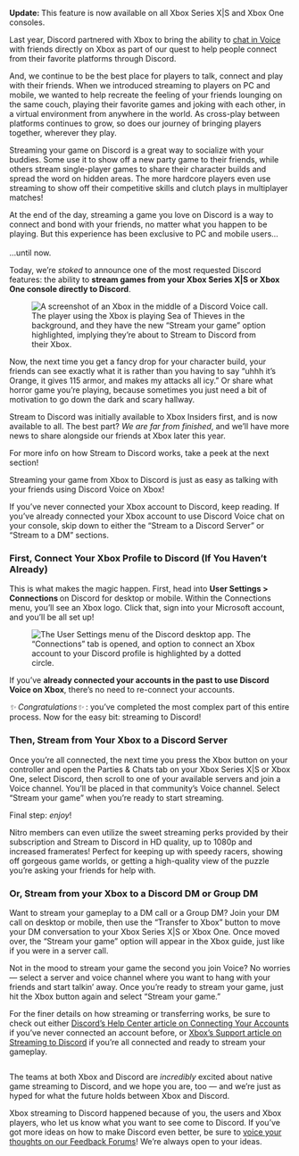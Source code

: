 <div class="column-4 w-col w-col-8 w-col-stack">
    <div id="heading-1" class="rich-wrapper">
        <div class="blog-post-content w-richtext">
            <p><strong>Update: </strong>This feature is now available on all Xbox Series X|S and Xbox One consoles.</p>
            <p>Last year, Discord partnered with Xbox to bring the ability to <a href="https://discord.com/blog/xbox-voice-integration-announcement">chat in Voice</a> with friends directly on Xbox as part of our quest to help people connect from their favorite platforms through Discord.&nbsp;</p>
            <p>And, we continue to be the best place for players to talk, connect and play with their friends. When we introduced streaming to players on PC and mobile, we wanted to help recreate the feeling of your friends lounging on the same couch, playing their favorite games and joking with each other, in a virtual environment from anywhere in the world. As cross-play between platforms continues to grow, so does our journey of bringing players together, wherever they play.&nbsp;</p>
            <p>Streaming your game on Discord is a great way to socialize with your buddies. Some use it to show off a new party game to their friends, while others stream single-player games to share their character builds and spread the word on hidden areas. The more hardcore players even use streaming to show off their competitive skills and clutch plays in multiplayer matches!&nbsp;&nbsp;</p>
            <p>At the end of the day, streaming a game you love on Discord is a way to connect and bond with your friends, no matter what you happen to be playing. But this experience has been exclusive to PC and mobile users... <br><br>…until now.&nbsp;</p>
            <p>Today, we’re <em>stoked</em> to announce one of the most requested Discord features: the ability to <strong>stream games from your Xbox Series X|S or Xbox One console directly to Discord</strong>.&nbsp;</p>
            <figure class="w-richtext-figure-type-image w-richtext-align-fullwidth" style="max-width:1600pxpx">
                <div><img src="https://assets-global.website-files.com/5f9072399b2640f14d6a2bf4/64c949cbcdc69ba8187888a1_wA3eAcEvlfK-nB3SUR00Hdm26uNLsBF8XIq5XWwlfQ1Ai1oDnp9L0Z2DbtZI89SubmC8cPvT6VUPceeDc-SxjEZ6D3D5eFGGHXOqVwN49fe88cC3nwaWsvydFod8itPw1GE0NWdYOdTA3PjEFzydNmA.png" alt="A screenshot of an Xbox in the middle of a Discord Voice call. The player using the Xbox is playing Sea of Thieves in the background, and they have the new “Stream your game” option highlighted, implying they’re about to Stream to Discord from their Xbox."></div>
            </figure>
            <p>Now, the next time you get a fancy drop for your character build, your friends can see exactly what it is rather than you having to say “uhhh it’s Orange, it gives 115 armor, and makes my attacks all icy.” Or share what horror game you’re playing, because sometimes you just need a bit of motivation to go down the dark and scary hallway.</p>
            <p>Stream to Discord was initially available to Xbox Insiders first, and is now available to all. The best part? <em>We are far from finished</em>, and we’ll have more news to share alongside our friends at Xbox later this year.</p>
            <p>For more info on how Stream to Discord works, take a peek at the next section!</p>
        </div>
    </div>
    <div class="btn-wrapper w-condition-invisible"><a href="#" class="btn-blog w-dyn-bind-empty w-button"></a></div>
    <div id="heading-2" class="rich-wrapper">
        <div class="blog-post-content w-richtext">
            <p>Streaming your game from Xbox to Discord is just as easy as talking with your friends using Discord Voice on Xbox!</p>
            <p>If you’ve never connected your Xbox account to Discord, keep reading. If you’ve already connected your Xbox account to use Discord Voice chat on your console, skip down to either the “Stream to a Discord Server” or “Stream to a DM” sections.</p>
            <h3><strong>First, Connect Your Xbox Profile to Discord (If You Haven’t Already)</strong></h3>
            <p>This is what makes the magic happen. First, head into <strong>User Settings &gt; Connections </strong>on Discord for desktop or mobile. Within the Connections menu, you’ll see an Xbox logo. Click that, sign into your Microsoft account, and you’ll be all set up!&nbsp;</p>
            <figure class="w-richtext-figure-type-image w-richtext-align-fullwidth" style="max-width:1494pxpx">
                <div><img src="https://assets-global.website-files.com/5f9072399b2640f14d6a2bf4/64c949ef1435063628483aba_TmkRi3asrZEidaKNlMnXjxPd3eESP5emHwcfOvCVhrNWpOhpnVZeZm7Ji3htE9OY1rqTh4Zll0F0T2JCqnrMSYAJLesWej1bLmciZIUrM-TexI0ixKL7ApG_iEWVc8S-eYTDH_1kMQ2j9_rF3JPWEZ0.png" alt="The User Settings menu of the Discord desktop app. The “Connections” tab is opened, and option to connect an Xbox account to your Discord profile is highlighted by a dotted circle.&nbsp;&nbsp;"></div>
            </figure>
            <p>If you’ve <strong>already connected your accounts in the past to use Discord Voice on Xbox</strong>, there’s no need to re-connect your accounts.</p>
            <p><em>✨ Congratulations✨ </em>: you’ve completed the most complex part of this entire process. Now for the easy bit: streaming to Discord!</p>
            <h3><strong>Then, Stream from Your Xbox to a Discord Server</strong></h3>
            <p>Once you’re all connected, the next time you press the Xbox button on your controller and open the Parties &amp; Chats tab on your Xbox Series X|S or Xbox One, select Discord, then scroll to one of your available servers and join a Voice channel. You’ll be placed in that community’s Voice channel. Select “Stream your game” when you’re ready to start streaming.</p>
            <p>Final step: <em>enjoy</em>!</p>
            <p>Nitro members can even utilize the sweet streaming perks provided by their subscription and Stream to Discord in HD quality, up to 1080p and increased framerates! Perfect for keeping up with speedy racers, showing off gorgeous game worlds, or getting a high-quality view of the puzzle you’re asking your friends for help with.</p>
            <h3><strong>Or, Stream from your Xbox to a Discord DM or Group DM</strong></h3>
            <p>Want to stream your gameplay to a DM call or a Group DM? Join your DM call on desktop or mobile, then use the “Transfer to Xbox” button to move your DM conversation to your Xbox Series X|S or Xbox One. Once moved over, the “Stream your game” option will appear in the Xbox guide, just like if you were in a server call.&nbsp;</p>
            <p>Not in the mood to stream your game the second you join Voice? No worries — select a server and voice channel where you want to hang with your friends and start talkin’ away. Once you’re ready to stream your game, just hit the Xbox button again and select “Stream your game.”</p>
            <p>For the finer details on how streaming or transferring works, be sure to check out either <a href="https://support.discord.com/hc/en-us/articles/360003953831-Discord-and-Xbox-Connection-FAQ">Discord’s Help Center article on Connecting Your Accounts</a> if you’ve never connected an account before, or <a href="https://support.xbox.com/en-US/help/friends-social-activity/parties-chat/using-discord-with-xbox">Xbox’s Support article on Streaming to Discord</a> if you’re all connected and ready to stream your gameplay. <br></p>
            <figure class="w-richtext-figure-type-image w-richtext-align-fullwidth" style="max-width:1600pxpx">
                <div><img src="https://assets-global.website-files.com/5f9072399b2640f14d6a2bf4/64af39ab3444cc7752b350bc_Yv1sVQ0PEYcPltp2fsAFFQGssZWaiOsM4weJl2lavF-vySTX0PcEhWMhmIOH-aZyp3MwRjPAq7tzCBNXzFXbQgUGv5-8ZpAy5pHqc5Dn7_CAkgpB13KP-CZar9DFAFeIHgRdDtYpJJ3mT2TqF2t8IKU.png" alt=""></div>
            </figure>
            <p>The teams at both Xbox and Discord are <em>incredibly</em> excited about native game streaming to Discord, and we hope you are, too — and we’re just as hyped for what the future holds between Xbox and Discord.&nbsp;&nbsp;</p>
            <p>Xbox streaming to Discord happened because of you, the users and Xbox players, who let us know what you want to see come to Discord. If you’ve got more ideas on how to make Discord even better, be sure to <a href="https://support.discord.com/hc/en-us/community/topics">voice your thoughts on our Feedback Forums</a>! We’re always open to your ideas.</p>
        </div>
    </div>
    <div id="heading-3" class="rich-wrapper">
        <div class="blog-post-content w-dyn-bind-empty w-richtext"></div>
    </div>
    <div id="heading-4" class="rich-wrapper">
        <div class="blog-post-content w-dyn-bind-empty w-richtext"></div>
    </div>
    <div id="heading-5" class="rich-wrapper">
        <div class="blog-post-content w-dyn-bind-empty w-richtext"></div>
    </div>
    <div id="heading-6" class="rich-wrapper">
        <div class="blog-post-content w-dyn-bind-empty w-richtext"></div>
    </div>
    <div id="heading-7" class="rich-wrapper">
        <div class="blog-post-content w-dyn-bind-empty w-richtext"></div>
    </div>
    <div id="heading-8" class="rich-wrapper">
        <div class="blog-post-content w-dyn-bind-empty w-richtext"></div>
    </div>
    <div id="heading-9" class="rich-wrapper">
        <div class="blog-post-content w-dyn-bind-empty w-richtext"></div>
    </div>
    <div id="heading-10" class="rich-wrapper">
        <div class="blog-post-content w-dyn-bind-empty w-richtext"></div>
    </div>
</div>